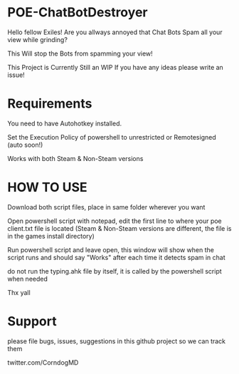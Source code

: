 # POE-ChatBotDestroyer

Hello fellow Exiles!
Are you allways annoyed that Chat Bots Spam all your view while grinding?

This Will stop the Bots from spamming your view!

This Project is Currently Still an WIP
If you have any ideas please write an issue!

# Requirements
You need to have Autohotkey installed.

Set the Execution Policy of powershell to unrestricted or Remotesigned (auto soon!)

Works with both Steam & Non-Steam versions

# HOW TO USE
Download both script files, place in same folder wherever you want 

Open powershell script with notepad, edit the first line to where your poe client.txt file is located (Steam & Non-Steam versions are different, the file is in the games install directory)

Run powershell script and leave open, this window will show when the script runs and should say "Works" after each time it detects spam in chat

do not run the typing.ahk file by itself, it is called by the powershell script when needed

Thx yall

# Support
please file bugs, issues, suggestions in this github project so we can track them

twitter.com/CorndogMD
